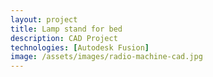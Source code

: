 ```yaml
---
layout: project
title: Lamp stand for bed
description: CAD Project
technologies: [Autodesk Fusion]
image: /assets/images/radio-machine-cad.jpg
---
```


